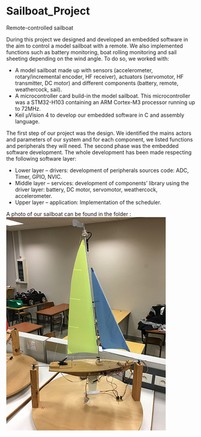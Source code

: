 # Sailboat_Project


Remote-controlled sailboat

During this project we designed and developed an embedded software in the aim to control a model sailboat with a remote. We also implemented functions such as battery monitoring, boat rolling monitoring and sail sheeting depending on the wind angle. To do so, we worked with:
- A model sailboat made up with sensors (accelerometer, rotary/incremental encoder, HF receiver), actuators (servomotor, HF transmitter, DC motor) and different components (battery, remote, weathercock, sail).
- A microcontroller card build-in the model sailboat. This microcontroller was a STM32-H103 containing an ARM Cortex-M3 processor running up to 72MHz. 
- Keil µVision 4 to develop our embedded software in C and assembly language. 

The first step of our project was the design. We identified the mains actors and parameters of our system and for each component, we listed functions and peripherals they will need. The second phase was the embedded software development. The whole development has been made respecting the following software layer:

- Lower layer – drivers: development of peripherals sources code: ADC, Timer, GPIO, NVIC.
- Middle layer – services: development of components’ library using the driver layer: battery, DC motor, servomotor, weathercock, accelerometer.
- Upper layer – application: Implementation of the scheduler.

A photo of our sailboat can be found in the folder : 
![Sailboat photo](./sailboat.png)
